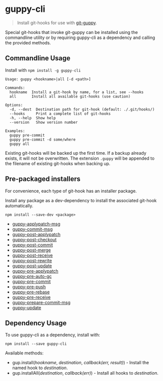 # guppy-cli

> Install git-hooks for use with [git-guppy](https://github.com/therealklanni/git-guppy).

Special git-hooks that invoke git-guppy can be installed using the commandline utility or by requiring guppy-cli as a dependency and calling the provided methods.

## Commandline Usage

Install with `npm install -g guppy-cli`

```
Usage: guppy <hookname>|all [-d <path>]

Commands:
  hookname  Install a git-hook by name, for a list, see --hooks
  all       Install all available git-hooks (use caution)

Options:
  -d, --dest  Destination path for git-hook (default: ./.git/hooks/)
  --hooks     Print a complete list of git-hooks
  -h, --help  Show help
  --version   Show version number

Examples:
  guppy pre-commit
  guppy pre-commit -d some/where
  guppy all
```

Existing git-hooks will be backed up the first time. If a backup already exists, it will not be overwritten. The extension `.guppy` will be appended to the filename of existing git-hooks when backing up.

## Pre-packaged installers

For convenience, each type of git-hook has an installer package.

Install any package as a dev-dependency to install the associated git-hook automatically.

```
npm install --save-dev <package>
```

- [guppy-applypatch-msg](https://github.com/therealklanni/guppy-applypatch-msg)
- [guppy-commit-msg](https://github.com/therealklanni/guppy-commit-msg)
- [guppy-post-applypatch](https://github.com/therealklanni/guppy-post-applypatch)
- [guppy-post-checkout](https://github.com/therealklanni/guppy-post-checkout)
- [guppy-post-commit](https://github.com/therealklanni/guppy-post-commit)
- [guppy-post-merge](https://github.com/therealklanni/guppy-post-merge)
- [guppy-post-receive](https://github.com/therealklanni/guppy-post-receive)
- [guppy-post-rewrite](https://github.com/therealklanni/guppy-post-rewrite)
- [guppy-post-update](https://github.com/therealklanni/guppy-post-update)
- [guppy-pre-applypatch](https://github.com/therealklanni/guppy-pre-applypatch)
- [guppy-pre-auto-gc](https://github.com/therealklanni/guppy-pre-auto-gc)
- [guppy-pre-commit](https://github.com/therealklanni/guppy-pre-commit)
- [guppy-pre-push](https://github.com/therealklanni/guppy-pre-push)
- [guppy-pre-rebase](https://github.com/therealklanni/guppy-pre-rebase)
- [guppy-pre-receive](https://github.com/therealklanni/guppy-pre-receive)
- [guppy-prepare-commit-msg](https://github.com/therealklanni/guppy-prepare-commit-msg)
- [guppy-update](https://github.com/therealklanni/guppy-update)

## Dependency Usage

To use guppy-cli as a dependency, install with:

```
npm install --save guppy-cli
```

Available methods:

- gup.install(*hookname*, *destination*, *callback(err, result)*) - Install the named hook to *destination*.
- gup.installAll(*destination*, *callback(err)*) - Install all hooks to *destination*.
